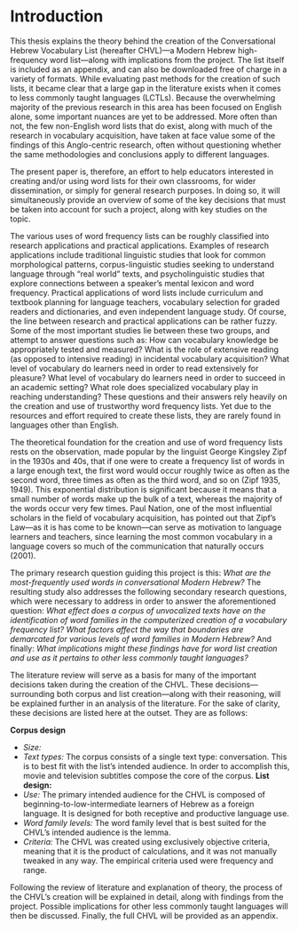 # Introduction

<!--
- Goals, where is the project going?
- Research questions
- The role of word lists
- Subtitles? From where? Be explicit.
- Zipf’s law
- Word families defined?
 -->

This thesis explains the theory behind the creation of the Conversational Hebrew Vocabulary List (hereafter CHVL)—a Modern Hebrew high-frequency word list—along with implications from the project. The list itself is included as an appendix, and can also be downloaded free of charge in a variety of formats. While evaluating past methods for the creation of such lists, it became clear that a large gap in the literature exists when it comes to less commonly taught languages (LCTLs). Because the overwhelming majority of the previous research in this area has been focused on English alone, some important nuances are yet to be addressed. More often than not, the few non-English word lists that do exist, along with much of the research in vocabulary acquisition, have taken at face value some of the findings of this Anglo-centric<!--correct word here?--> research, often without questioning whether the same methodologies and conclusions apply to different languages.

The present paper is, therefore, an effort to help educators interested in creating and/or using word lists for their own classrooms, for wider dissemination, or simply for general research purposes. In doing so, it will simultaneously provide an overview of some of the key decisions that must be taken into account for such a project, along with key studies on the topic.

The various uses of word frequency lists can be roughly classified into research applications and practical applications. Examples of research applications include traditional linguistic studies that look for common morphological patterns<!--cite some examples here and throughout this paragraph-->, corpus-linguistic studies seeking to understand language through “real world” texts, and psycholinguistic studies that explore connections between a speaker’s mental lexicon and word frequency. Practical applications of word lists include curriculum and textbook planning for language teachers, vocabulary selection for graded readers and dictionaries, and even independent language study. Of course, the line between research and practical applications can be rather fuzzy. Some of the most important studies lie between these two groups, and attempt to answer questions such as: How can vocabulary knowledge be appropriately tested and measured? What is the role of extensive reading (as opposed to intensive reading) in incidental vocabulary acquisition? What level of vocabulary do learners need in order to read extensively for pleasure? What level of vocabulary do learners need in order to succeed in an academic setting? What role does specialized vocabulary play in reaching understanding? These questions and their answers rely heavily on the creation and use of trustworthy word frequency lists. Yet due to the resources and effort required to create these lists, they are rarely found in languages other than English.

The theoretical foundation for the creation and use of word frequency lists rests on the observation, made popular by the linguist George Kingsley Zipf in the 1930s and 40s, that if one were to create a frequency list of words in a large enough text, the first word would occur roughly twice as often as the second word, three times as often as the third word, and so on (Zipf 1935, 1949). This exponential distribution is significant because it means that a small number of words make up the bulk of a text, whereas the majority of the words occur very few times. Paul Nation, one of the most influential scholars in the field of vocabulary acquisition, has pointed out that Zipf’s Law—as it is has come to be known—can serve as motivation to language learners and teachers, since learning the most common vocabulary in a language covers so much of the communication that naturally occurs (2001).

The primary research question guiding this project is this: *What are the most-frequently used words in conversational Modern Hebrew?* The resulting study also addresses the following secondary research questions, which were necessary to address in order to answer the aforementioned question: *What effect does a corpus of unvocalized texts have on the identification of word families in the computerized creation of a vocabulary frequency list? What factors affect the way that boundaries are demarcated for various levels of word families in Modern Hebrew?* And finally: *What implications might these findings have for word list creation and use as it pertains to other less commonly taught languages?*

The literature review will serve as a basis for many of the important decisions taken during the creation of the CHVL. These decisions—surrounding both corpus and list creation—along with their reasoning, will be explained further in an analysis of the literature. For the sake of clarity, these decisions are listed here at the outset. They are as follows:

**Corpus design**
- *Size:*
- *Text types:* The corpus consists of a single text type: conversation. This is to best fit with the list’s intended audience. In order to accomplish this, movie and television subtitles compose the core of the corpus.<!--add brief explanation of source of subtitles, etc here-->
**List design:**
- *Use:* The primary intended audience for the CHVL is composed of beginning-to-low-intermediate learners of Hebrew as a foreign language. It is designed for both receptive and productive language use.
- *Word family levels:*  The word family level that is best suited for the CHVL’s intended audience is the lemma.<!--add brief explanation of word family levels here-->
- *Criteria:* The CHVL was created using exclusively objective criteria, meaning that it is the product of calculations, and it was not manually tweaked in any way. The empirical criteria used were frequency and range.<!--add brief explanation of frequency and range here-->

Following the review of literature and explanation of theory, the process of the CHVL’s creation will be explained in detail, along with findings from the project. Possible implications for other less commonly taught languages will then be discussed. Finally, the full CHVL will be provided as an appendix.
